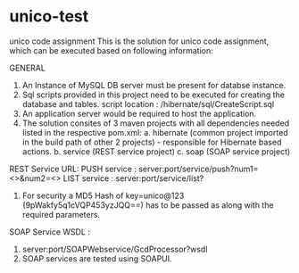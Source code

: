 # unico-test
unico code assignment
This is the solution for unico code assignment, which can be executed based on following information:

GENERAL
1. An Instance of MySQL DB server must be present for databse instance.
2. Sql scripts provided in this project need to be executed for creating the database and tables.
   script location : /hibernate/sql/CreateScript.sql
3. An application server would be required to host the application. 
4. The solution consites of 3 maven projects with all dependencies needed listed in the respective pom.xml:
  	a. hibernate (common project imported in the build path of other 2 projects) - responsible for Hibernate based actions.
  	b. service (REST service project)
  	c. soap (SOAP service project)

REST Service URL:
PUSH service : server:port/service/push?num1=<>&num2=<>
LIST service : server:port/service/list?
1. For security a MD5 Hash of key=unico@123 (9pWakfy5q1cVQP453yzJQQ==) has to be passed as along with the required parameters.

SOAP Service WSDL :
1. server:port/SOAPWebservice/GcdProcessor?wsdl
2. SOAP services are tested using SOAPUI.

